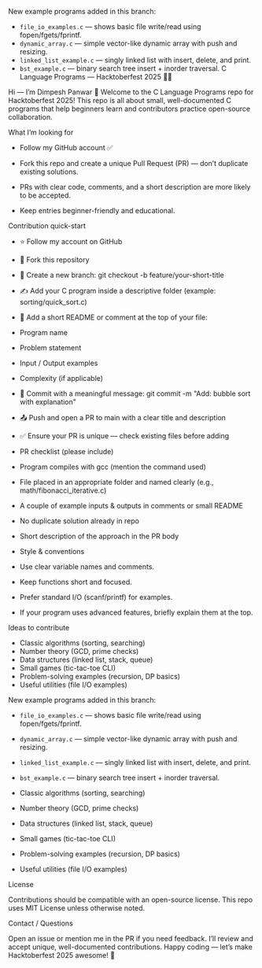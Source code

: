New example programs added in this branch:

- `file_io_examples.c` — shows basic file write/read using fopen/fgets/fprintf.
- `dynamic_array.c` — simple vector-like dynamic array with push and resizing.
- `linked_list_example.c` — singly linked list with insert, delete, and print.
- `bst_example.c` — binary search tree insert + inorder traversal.
C Language Programs — Hacktoberfest 2025 🎯🐍

Hi — I’m Dimpesh Panwar 👋
Welcome to the C Language Programs repo for Hacktoberfest 2025! This repo is all about small, well-documented C programs that help beginners learn and contributors practice open-source collaboration.

What I’m looking for

- Follow my GitHub account ✅

- Fork this repo and create a unique Pull Request (PR) — don’t duplicate existing solutions.

- PRs with clear code, comments, and a short description are more likely to be accepted.

- Keep entries beginner-friendly and educational.

Contribution quick-start

- ⭐ Follow my account on GitHub

- 🍴 Fork this repository

- 🔀 Create a new branch: git checkout -b feature/your-short-title

- ✍️ Add your C program inside a descriptive folder (example: sorting/quick_sort.c)

- 📝 Add a short README or comment at the top of your file:

- Program name

- Problem statement

- Input / Output examples

- Complexity (if applicable)

- 🔁 Commit with a meaningful message: git commit -m "Add: bubble sort with explanation"

- 📤 Push and open a PR to main with a clear title and description

- ✅ Ensure your PR is unique — check existing files before adding

- PR checklist (please include)

-  Program compiles with gcc (mention the command used)

-  File placed in an appropriate folder and named clearly (e.g., math/fibonacci_iterative.c)

-  A couple of example inputs & outputs in comments or small README

-  No duplicate solution already in repo

-  Short description of the approach in the PR body

- Style & conventions

- Use clear variable names and comments.

- Keep functions short and focused.

- Prefer standard I/O (scanf/printf) for examples.

- If your program uses advanced features, briefly explain them at the top.

Ideas to contribute

- Classic algorithms (sorting, searching)
- Number theory (GCD, prime checks)
- Data structures (linked list, stack, queue)
- Small games (tic-tac-toe CLI)
- Problem-solving examples (recursion, DP basics)
- Useful utilities (file I/O examples)

New example programs added in this branch:

- `file_io_examples.c` — shows basic file write/read using fopen/fgets/fprintf.
- `dynamic_array.c` — simple vector-like dynamic array with push and resizing.
- `linked_list_example.c` — singly linked list with insert, delete, and print.
- `bst_example.c` — binary search tree insert + inorder traversal.

- Classic algorithms (sorting, searching)

- Number theory (GCD, prime checks)

- Data structures (linked list, stack, queue)

- Small games (tic-tac-toe CLI)

- Problem-solving examples (recursion, DP basics)

- Useful utilities (file I/O examples)

License

Contributions should be compatible with an open-source license. This repo uses MIT License unless otherwise noted.

Contact / Questions

Open an issue or mention me in the PR if you need feedback. I’ll review and accept unique, well-documented contributions. Happy coding — let’s make Hacktoberfest 2025 awesome! 🚀

